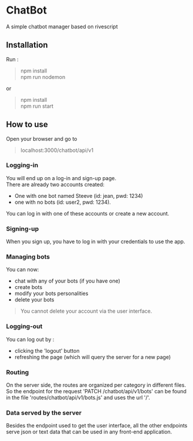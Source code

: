 # ChatBot
A simple chatbot manager based on rivescript

## Installation
Run :  
> npm install\
> npm run nodemon

or 
> npm install\
> npm run start

## How to use
Open your browser and go to 
> localhost:3000/chatbot/api/v1

### Logging-in 
You will end up on a log-in and sign-up page.  
There are already two accounts created:
- One with one bot named Steeve (id: jean, pwd: 1234)
- one with no bots (id: user2,
pwd: 1234).  

You can log in with one of these accounts or create a new account.

### Signing-up

When you sign up, you have to log in with your credentials to use the app.

### Managing bots
You can now:

- chat with any of your bots (if you have one)
- create bots
- modify your bots personalities
- delete your bots

> You cannot delete your account via the user interface.

### Logging-out
You can log out by :

- clicking the 'logout' button
- refreshing the page (which will query the server for a new page)

### Routing
On the server side, the routes are organized per category in different files. So 
the endpoint for the request 'PATCH /chatbot/api/v1/bots' can be found in the file 
'routes/chatbot/api/v1/bots.js' and uses the url '/'.

### Data served by the server
Besides the endpoint used to get the user interface, all the other endpoints serve 
json or text data that can be used in any front-end application.
